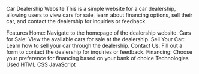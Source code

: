 Car Dealership Website
This is a simple website for a car dealership, allowing users to view cars for sale, learn about financing options, sell their car, and contact the dealership for inquiries or feedback.

Features
Home: Navigate to the homepage of the dealership website.
Cars for Sale: View the available cars for sale at the dealership.
Sell Your Car: Learn how to sell your car through the dealership.
Contact Us: Fill out a form to contact the dealership for inquiries or feedback.
Financing: Choose your preference for financing based on your bank of choice
Technologies Used
HTML
CSS
JavaScript
